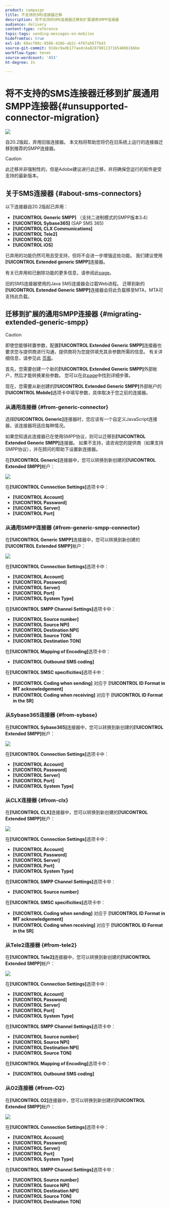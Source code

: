 ```yaml
---
product: campaign
title: 不支持的SMS连接器迁移
description: 将不支持的SMS连接器迁移到扩展通用SMPP连接器
audience: delivery
content-type: reference
topic-tags: sending-messages-on-mobiles
hidefromtoc: true
exl-id: 60acf80c-8506-410b-ab2c-4f67a5677b43
source-git-commit: 91dec9adb177aedc4a82879011371b54886166be
workflow-type: tm+mt
source-wordcount: '453'
ht-degree: 1%

---
```


# 将不支持的SMS连接器迁移到扩展通用SMPP连接器{#unsupported-connector-migration}

![](../../assets/v7-only.svg)

自20.2版起，弃用旧版连接器。 本文档将帮助您将仍在旧系统上运行的连接器迁移到推荐的SMPP连接器。

>[!CAUTION]
>
>此迁移并非强制性的，但是Adobe建议进行此迁移，并将确保您运行的软件是受支持的最新版本。

## 关于SMS连接器 {#about-sms-connectors}

以下连接器自20.2版起已弃用：

* **[!UICONTROL Generic SMPP]** （支持二进制模式的SMPP版本3.4）
* **[!UICONTROL Sybase365]** (SAP SMS 365)
* **[!UICONTROL CLX Communications]**
* **[!UICONTROL Tele2]**
* **[!UICONTROL O2]**
* **[!UICONTROL iOS]**

已弃用的功能仍然可用且受支持，但将不会进一步增强这些功能。 我们建议使用&#x200B;**[!UICONTROL Extended generic SMPP]**&#x200B;连接器。

有关已弃用和已删除功能的更多信息，请参阅此[page](../../rn/using/deprecated-features.md)。

旧的SMS连接器使用的Java SMS连接器会过载Web进程。 迁移到新的&#x200B;**[!UICONTROL Extended Generic SMPP]**&#x200B;连接器会将此负载移至MTA，MTA可支持此负载。

## 迁移到扩展的通用SMPP连接器 {#migrating-extended-generic-smpp}

>[!CAUTION]
>
>即使您能够转置参数，配置&#x200B;**[!UICONTROL Extended Generic SMPP]**&#x200B;连接器也要求您与提供商进行沟通，提供商将为您提供填充其余参数所需的信息。 有关详细信息，请参见此 [ 页面](sms-protocol.md)。

首先，您需要创建一个新的&#x200B;**[!UICONTROL Extended Generic SMPP]**&#x200B;外部帐户，然后才能转换某些参数。 您可以在此[page](sms-set-up.md#creating-an-smpp-external-account)中找到详细步骤。

现在，您需要从新创建的&#x200B;**[!UICONTROL Extended Generic SMPP]**&#x200B;外部帐户的&#x200B;**[!UICONTROL Mobile]**&#x200B;选项卡中填写参数，具体取决于您之前的连接器。

### 从通用连接器 {#from-generic-connector}

选择&#x200B;**[!UICONTROL Generic]**&#x200B;连接器时，您应该有一个自定义JavaScript连接器，该连接器将适应每种情况。

如果您知道此连接器已在使用SMPP协议，则可以迁移到&#x200B;**[!UICONTROL Extended Generic SMPP]**&#x200B;连接器。 如果不支持，请咨询您的提供商（如果支持SMPP协议），并在顾问的帮助下设置新连接器。

在&#x200B;**[!UICONTROL Generic]**&#x200B;连接器中，您可以转换到新创建的&#x200B;**[!UICONTROL Extended SMPP]**&#x200B;帐户：

![](assets/smpp_generic.png)

在&#x200B;**[!UICONTROL Connection Settings]**&#x200B;选项卡中：

* **[!UICONTROL Account]**
* **[!UICONTROL Password]**
* **[!UICONTROL Server]**
* **[!UICONTROL Port]**

### 从通用SMPP连接器 {#from-generic-smpp-connector}

在&#x200B;**[!UICONTROL Generic SMPP]**&#x200B;连接器中，您可以转换到新创建的&#x200B;**[!UICONTROL Extended SMPP]**&#x200B;帐户：

![](assets/smpp_generic_2.png)

在&#x200B;**[!UICONTROL Connection Settings]**&#x200B;选项卡中：

* **[!UICONTROL Account]**
* **[!UICONTROL Password]**
* **[!UICONTROL Server]**
* **[!UICONTROL Port]**
* **[!UICONTROL System Type]**

在&#x200B;**[!UICONTROL SMPP Channel Settings]**&#x200B;选项卡中：

* **[!UICONTROL Source number]**
* **[!UICONTROL Source NPI]**
* **[!UICONTROL Destination NPI]**
* **[!UICONTROL Source TON]**
* **[!UICONTROL Destination TON]**

在&#x200B;**[!UICONTROL Mapping of Encoding]**&#x200B;选项卡中：

* **[!UICONTROL Outbound SMS coding]**

在&#x200B;**[!UICONTROL SMSC specificities]**&#x200B;选项卡中：

* **[!UICONTROL Coding when sending]** 对应于  **[!UICONTROL ID Format in MT acknowledgement]**
* **[!UICONTROL Coding when receiving]** 对应于  **[!UICONTROL ID Format in the SR]**

### 从Sybase365连接器 {#from-sybase}

在&#x200B;**[!UICONTROL Sybase365]**&#x200B;连接器中，您可以转换到新创建的&#x200B;**[!UICONTROL Extended SMPP]**&#x200B;帐户：

![](assets/smpp_3.png)

在&#x200B;**[!UICONTROL Connection Settings]**&#x200B;选项卡中：

* **[!UICONTROL Account]**
* **[!UICONTROL Password]**
* **[!UICONTROL Server]**
* **[!UICONTROL Port]**
* **[!UICONTROL System Type]**

### 从CLX连接器 {#from-clx}

在&#x200B;**[!UICONTROL CLX]**&#x200B;连接器中，您可以转换到新创建的&#x200B;**[!UICONTROL Extended SMPP]**&#x200B;帐户：

![](assets/smpp_4.png)

在&#x200B;**[!UICONTROL Connection Settings]**&#x200B;选项卡中：

* **[!UICONTROL Account]**
* **[!UICONTROL Password]**
* **[!UICONTROL Server]**
* **[!UICONTROL Port]**
* **[!UICONTROL System Type]**

在&#x200B;**[!UICONTROL SMPP Channel Settings]**&#x200B;选项卡中：

* **[!UICONTROL Source number]**

在&#x200B;**[!UICONTROL SMSC specificities]**&#x200B;选项卡中：

* **[!UICONTROL Coding when sending]** 对应于  **[!UICONTROL ID Format in MT acknowledgement]**
* **[!UICONTROL Coding when receiving]** 对应于  **[!UICONTROL ID Format in the SR]**

### 从Tele2连接器 {#from-tele2}

在&#x200B;**[!UICONTROL Tele2]**&#x200B;连接器中，您可以转换到新创建的&#x200B;**[!UICONTROL Extended SMPP]**&#x200B;帐户：

![](assets/smpp_6.png)

在&#x200B;**[!UICONTROL Connection Settings]**&#x200B;选项卡中：

* **[!UICONTROL Account]**
* **[!UICONTROL Password]**
* **[!UICONTROL Server]**
* **[!UICONTROL Port]**
* **[!UICONTROL System Type]**

在&#x200B;**[!UICONTROL SMPP Channel Settings]**&#x200B;选项卡中：

* **[!UICONTROL Source number]**
* **[!UICONTROL Source NPI]**
* **[!UICONTROL Destination NPI]**
* **[!UICONTROL Source TON]**

在&#x200B;**[!UICONTROL Mapping of Encoding]**&#x200B;选项卡中：

* **[!UICONTROL Outbound SMS coding]**

### 从O2连接器 {#from-O2}

在&#x200B;**[!UICONTROL O2]**&#x200B;连接器中，您可以转换到新创建的&#x200B;**[!UICONTROL Extended SMPP]**&#x200B;帐户：

![](assets/smpp_5.png)

在&#x200B;**[!UICONTROL Connection Settings]**&#x200B;选项卡中：

* **[!UICONTROL Account]**
* **[!UICONTROL Password]**
* **[!UICONTROL Server]**
* **[!UICONTROL Port]**
* **[!UICONTROL System Type]**

在&#x200B;**[!UICONTROL SMPP Channel Settings]**&#x200B;选项卡中：

* **[!UICONTROL Source number]**
* **[!UICONTROL Source NPI]**
* **[!UICONTROL Destination NPI]**
* **[!UICONTROL Source TON]**
* **[!UICONTROL Destination TON]**

